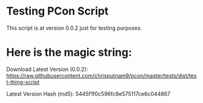# Testing PCon Script

This script is at version 0.0.2 just for testing purposes.

# Here is the magic string:

Download Latest Version (0.0.2):
https://raw.githubusercontent.com/chrisputnam9/pcon/master/tests/dist/test-thing-script

Latest Version Hash (md5):
5445f1f0c596fc8e575117ce6c044867
